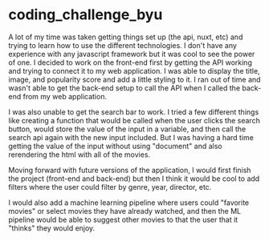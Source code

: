 # coding_challenge_byu

A lot of my time was taken getting things set up (the api, nuxt, etc) and trying to learn how to use the different technologies. I don't have any experience with any javascript framework but it was cool to see the power of one. I decided to work on the front-end first by getting the API working and trying to connect it to my web application. I was able to display the title, image, and popularity score and add a little styling to it. I ran out of time and wasn't able to get the back-end setup to call the API when I called the back-end from my web application. 

I was also unable to get the search bar to work. I tried a few different things like creating a function that would be called when the user clicks the search button, would store the value of the input in a variable, and then call the search api again with the new input included. But I was having a hard time getting the value of the input without using "document" and also rerendering the html with all of the movies.

Moving forward with future versions of the application, I would first finish the project (front-end and back-end) but then I think it would be cool to add filters where the user could filter by genre, year, director, etc.

I would also add a machine learning pipeline where users could "favorite movies" or select movies they have already watched, and then the ML pipeline would be able to suggest other movies to that the user that it "thinks" they would enjoy.
